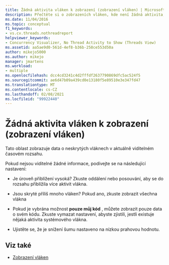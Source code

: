 ```yaml
---
title: Žádná aktivita vláken k zobrazení (zobrazení vláken) | Microsoft Docs
description: Přečtěte si o zobrazeních vláken, kde není žádná aktivita, která by se měla zobrazit v aktuálně viditelném časovém rozsahu.
ms.date: 11/04/2016
ms.topic: conceptual
f1_keywords:
- vs.cv.threads.nothreadreport
helpviewer_keywords:
- Concurrency Visualizer, No Thread Activity to Show (Threads View)
ms.assetid: aa5ae9d0-561d-4ef8-b36b-258ce553d50a
author: mikejo5000
ms.author: mikejo
manager: jmartens
ms.workload:
- multiple
ms.openlocfilehash: dcc4cd3241c4d2fffdf2637790869dfc5ac524f5
ms.sourcegitcommit: ae6d47b09a439cd0e13180f5e89510e3e347fd47
ms.translationtype: MT
ms.contentlocale: cs-CZ
ms.lasthandoff: 02/08/2021
ms.locfileid: "99922440"
---
```

# <a name="no-thread-activity-to-show-threads-view"></a>Žádná aktivita vláken k zobrazení (zobrazení vláken)
Tato oblast zobrazuje data o neskrytých vláknech v aktuálně viditelném časovém rozsahu.

 Pokud nejsou viditelné žádné informace, podívejte se na následující nastavení:

- Je úroveň přiblížení vysoká? Zkuste oddálení nebo posouvání, aby se do rozsahu přiblížila více aktivit vlákna.

- Jsou skryté příliš mnoho vláken? Pokud ano, zkuste zobrazit všechna vlákna

- Pokud je vybrána možnost **pouze můj kód** , můžete zobrazit pouze data o svém kódu. Zkuste vymazat nastavení, abyste zjistili, jestli existuje nějaká aktivita systémového vlákna.

- Ujistěte se, že je snížení šumu nastaveno na nízkou prahovou hodnotu.

## <a name="see-also"></a>Viz také
- [Zobrazení vláken](../profiling/threads-view-parallel-performance.md)